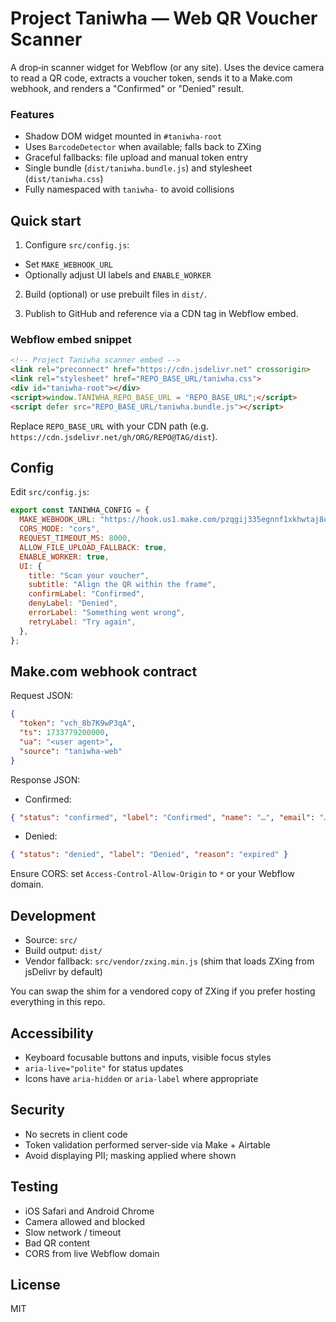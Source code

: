 # Project Taniwha — Web QR Voucher Scanner

A drop‑in scanner widget for Webflow (or any site). Uses the device camera to read a QR code, extracts a voucher token, sends it to a Make.com webhook, and renders a "Confirmed" or "Denied" result.

### Features
- Shadow DOM widget mounted in `#taniwha-root`
- Uses `BarcodeDetector` when available; falls back to ZXing
- Graceful fallbacks: file upload and manual token entry
- Single bundle (`dist/taniwha.bundle.js`) and stylesheet (`dist/taniwha.css`)
- Fully namespaced with `taniwha-` to avoid collisions

## Quick start

1) Configure `src/config.js`:
- Set `MAKE_WEBHOOK_URL`
- Optionally adjust UI labels and `ENABLE_WORKER`

2) Build (optional) or use prebuilt files in `dist/`.

3) Publish to GitHub and reference via a CDN tag in Webflow embed.

### Webflow embed snippet

```html
<!-- Project Taniwha scanner embed -->
<link rel="preconnect" href="https://cdn.jsdelivr.net" crossorigin>
<link rel="stylesheet" href="REPO_BASE_URL/taniwha.css">
<div id="taniwha-root"></div>
<script>window.TANIWHA_REPO_BASE_URL = "REPO_BASE_URL";</script>
<script defer src="REPO_BASE_URL/taniwha.bundle.js"></script>
```

Replace `REPO_BASE_URL` with your CDN path (e.g. `https://cdn.jsdelivr.net/gh/ORG/REPO@TAG/dist`).

## Config

Edit `src/config.js`:

```js
export const TANIWHA_CONFIG = {
  MAKE_WEBHOOK_URL: "https://hook.us1.make.com/pzqgij335egnnf1xkhwtaj8qrikkordk",
  CORS_MODE: "cors",
  REQUEST_TIMEOUT_MS: 8000,
  ALLOW_FILE_UPLOAD_FALLBACK: true,
  ENABLE_WORKER: true,
  UI: {
    title: "Scan your voucher",
    subtitle: "Align the QR within the frame",
    confirmLabel: "Confirmed",
    denyLabel: "Denied",
    errorLabel: "Something went wrong",
    retryLabel: "Try again",
  },
};
```

## Make.com webhook contract

Request JSON:

```json
{
  "token": "vch_8b7K9wP3qA",
  "ts": 1733779200000,
  "ua": "<user agent>",
  "source": "taniwha-web"
}
```

Response JSON:
- Confirmed:
```json
{ "status": "confirmed", "label": "Confirmed", "name": "…", "email": "…", "meta": { "batch": "…", "redeemedAt": "…" } }
```
- Denied:
```json
{ "status": "denied", "label": "Denied", "reason": "expired" }
```

Ensure CORS: set `Access-Control-Allow-Origin` to `*` or your Webflow domain.

## Development

- Source: `src/`
- Build output: `dist/`
- Vendor fallback: `src/vendor/zxing.min.js` (shim that loads ZXing from jsDelivr by default)

You can swap the shim for a vendored copy of ZXing if you prefer hosting everything in this repo.

## Accessibility

- Keyboard focusable buttons and inputs, visible focus styles
- `aria-live="polite"` for status updates
- Icons have `aria-hidden` or `aria-label` where appropriate

## Security

- No secrets in client code
- Token validation performed server-side via Make + Airtable
- Avoid displaying PII; masking applied where shown

## Testing

- iOS Safari and Android Chrome
- Camera allowed and blocked
- Slow network / timeout
- Bad QR content
- CORS from live Webflow domain

## License
MIT